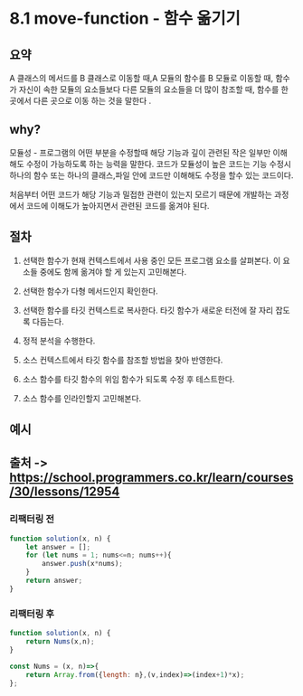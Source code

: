# 8.1 move-function - 함수 옮기기

## 요약
A 클래스의 메서드를 B 클래스로 이동할 때,A 모듈의 함수를 B 모듈로 이동할 때, 함수가 자신이 속한 모듈의 요소들보다 다른 모듈의 요소들을 더 많이 참조할 때, 함수를 한 곳에서 다른 곳으로 이동 하는 것을 말한다 .

## why?
모듈성 - 프로그램의 어떤 부분을 수정할때 해당 기능과 깊이 관련된 작은 일부만 이해해도 수정이 가능하도록 하는 능력을 말한다.
코드가 모듈성이 높은 코드는 기능 수정시 하나의 함수 또는 하나의 클래스,파일 안에 코드만 이해해도 수정을 할수 있는 코드이다.

처음부터 어떤 코드가 해당 기능과 밀접한 관련이 있는지 모르기 때문에
개발하는 과정에서 코드에 이해도가 높아지면서 관련된 코드를 옮겨야 된다.

## 절차

1. 선택한 함수가 현재 컨텍스트에서 사용 중인 모든 프로그램 요소를 살펴본다. 이 요소들 중에도 함께 옮겨야 할 게 있는지 고민해본다.

2. 선택한 함수가 다형 메서드인지 확인한다.

3. 선택한 함수를 타깃 컨텍스트로 복사한다. 타깃 함수가 새로운 터전에 잘 자리 잡도록 다듬는다.

4. 정적 분석을 수행한다.

5. 소스 컨텍스트에서 타깃 함수를 참조할 방법을 찾아 반영한다.

6. 소스 함수를 타깃 함수의 위임 함수가 되도록 수정 후 테스트한다.

7. 소스 함수를 인라인할지 고민해본다.

## 예시

## 출처 -> https://school.programmers.co.kr/learn/courses/30/lessons/12954

### 리팩터링 전

```js
function solution(x, n) {
    let answer = [];
    for (let nums = 1; nums<=n; nums++){
        answer.push(x*nums);
    }
    return answer;
}

```

### 리팩터링 후

```js
function solution(x, n) {
    return Nums(x,n);
}

const Nums = (x, n)=>{
    return Array.from({length: n},(v,index)=>(index+1)*x);
};
```